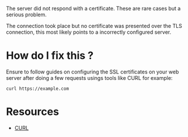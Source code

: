 The server did not respond with a certificate. These are rare cases but a serious problem. 

The connection took place but no certificate was presented over the TLS connection, this most likely points to a incorrectly configured server.

# How do I fix this ?

Ensure to follow guides on configuring the SSL certificates on your web server after doing a few requests usings tools like CURL for example:

```
curl https://example.com
```

# Resources

* [CURL](https://curl.haxx.se/)